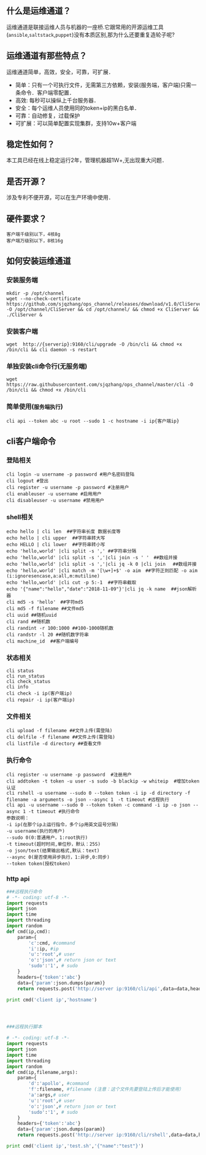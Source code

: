 

## 什么是运维通道？
运维通道是联接运维人员与机器的一座桥.它跟常用的开源运维工具(`ansible`,`saltstack`,`puppet`)没有本质区别,那为什么还要重复造轮子呢?
## 运维通道有那些特点？
运维通道简单，高效，安全，可靠，可扩展．
- 简单：只有一个可执行文件，无需第三方依赖，安装(服务端，客户端)只需一条命令．客户端零配置．
- 高效: 每秒可以操纵上千台服务器．
- 安全：每个运维人员使用同的token+ip的黑白名单．
- 可靠：自动修复，过载保护
- 可扩展：可以简单配置实现集群，支持10w+客户端

## 稳定性如何？
本工具已经在线上稳定运行2年，管理机器超1Ｗ+,无出现重大问题．

## 是否开源？
涉及专利不便开源，可以在生产环境中使用．

## 硬件要求？
```
客户端千级别以下，4核8g
客户端万级别以下，8核16g
```


## 如何安装运维通道

### 安装服务端
```
mkdir -p /opt/channel
wget --no-check-certificate https://github.com/sjqzhang/ops_channel/releases/download/v1.0/CliServer  -O /opt/channel/CliServer && cd /opt/channel/ && chmod +x CliServer && ./CliServer &
```

### 安装客户端
```
wget  http://{serverip}:9160/cli/upgrade -O /bin/cli && chmod +x /bin/cli && cli daemon -s restart
```

### 单独安装cli命令行(无服务端)
```
wget  https://raw.githubusercontent.com/sjqzhang/ops_channel/master/cli -O /bin/cli && chmod +x /bin/cli 
```



### 简单使用(`服务端执行`)
```
cli api --token abc -u root --sudo 1 -c hostname -i ip{客户端ip}
```

## cli客户端命令

### 登陆相关
```
cli login -u username -p password #用户名密码登陆
cli logout #登出
cli register -u username -p password #注册用户 
cli enableuser -u username #启用用户
cli disableuser -u username #禁用用户
```

### shell相关
```
echo hello | cli len  ##字符串长度 数据长度等    
echo hello | cli upper  ##字符串转大写   
echo HELLO | cli lower  ##字符串转小写  
echo 'hello,world' |cli split -s ',' ##字符串分隔
echo 'hello,world' |cli split -s ','|cli join -s ' '　##数组并接  
echo 'hello,world' |cli split -s ','|cli jq -k 0 |cli join 　##数组并接 
echo 'hello,world' |cli match -m '[\w+]+$' -o aim　##字符正则匹配 -o aim (i:ignoresencase,a:all,m:mutiline) 
echo 'hello,world' |cli cut -p 5:-1  ##字符串截取
echo '{"name":"hello","date":"2018-11-09"}'|cli jq -k name  ##json解析器
cli md5 -s 'hello'　##字符md5
cli md5 -f filename ##文件md5
cli uuid ##随机uuid
cli rand ##随机数
cli randint -r 100:1000 ##100-1000随机数
cli randstr -l 20 ##随机数字符串
cli machine_id  ##客户端编号
```

### 状态相关
```
cli status
cli run_status
cli check_status
cli info
cli check -i ip(客户端ip)
cli repair -i ip(客户端ip)
```


### 文件相关
```
cli upload -f filename ##文件上传(需登陆)
cli delfile -f filename ##文件上传(需登陆)
cli listfile -d directory ##查看文件
```



### 执行命令
```
cli register -u username -p password  #注册用户
cli addtoken -t token -u user -s sudo -b blackip -w whiteip  #增加token认证
cli rshell -u username --sudo 0 --token token -i ip -d directory -f filename -a arguments -o json --async 1　-t timeout #远程执行
cli api -u username --sudo 0 --token token -c command -i ip -o json --async 1 -t timeout #执行命令
参数说明：
-i ip(在那个ip上运行指令，多个ip用英文逗号分隔)
-u username(执行的用户)
--sudo 0(0:普通用户，1:root执行)
-t timeout(超时时间,单位秒，默认：25S)
-o json/text(结果输出格式,默认：text)
--async 0(是否使用异步执行，1:异步,0:同步)
--token token(授权token)
```



### http api
```python
###远程执行命令
# -*- coding: utf-8 -*-
import requests
import json
import time
import threading
import random
def cmd(ip,cmd):
    param={
        'c':cmd, #command
        'i':ip, #ip
        'u':'root',# user
        'o':'json',# return json or text
        'sudo':'1', # sudo
    }
    headers={'token':'abc'}
    data={'param':json.dumps(param)}
    return requests.post('http://server ip:9160/cli/api',data=data,headers=headers).text

print cmd('client ip','hostname')




###远程执行脚本

# -*- coding: utf-8 -*-
import requests
import json
import time
import threading
import random
def cmd(ip,filename,args):
    param={
        'd':'apollo', #command
        'f':filename, #filename (注意：这个文件先要登陆上传后才能使用）
        'a':args,# user
        'u':'root',# user
        'o':'json',# return json or text
        'sudo':'1', # sudo
    }
    headers={'token':'abc'}
    data={'param':json.dumps(param)}
    return requests.post('http://server ip:9160/cli/rshell',data=data,headers=headers).text

print cmd('client ip','test.sh','{"name":"test"}')

```








